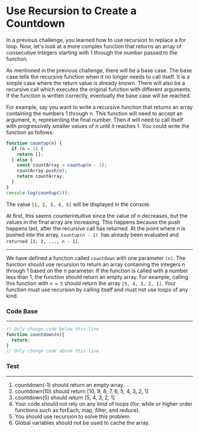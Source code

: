 # Use Recursion to Create a Countdown
In a previous challenge, you learned how to use recursion to replace a for loop. Now, let's look at a more complex function that returns an array of consecutive integers starting with 1 through the number passed to the function.

As mentioned in the previous challenge, there will be a base case. The base case tells the recursive function when it no longer needs to call itself. It is a simple case where the return value is already known. There will also be a recursive call which executes the original function with different arguments. If the function is written correctly, eventually the base case will be reached.

For example, say you want to write a recursive function that returns an array containing the numbers 1 through n. This function will need to accept an argument, n, representing the final number. Then it will need to call itself with progressively smaller values of n until it reaches 1. You could write the function as follows:

```javascript
function countup(n) {
  if (n < 1) {
    return [];
  } else {
    const countArray = countup(n - 1);
    countArray.push(n);
    return countArray;
  }
}
console.log(countup(5));
```

The value `[1, 2, 3, 4, 5]` will be displayed in the console.

At first, this seems counterintuitive since the value of n decreases, but the values in the final array are increasing. This happens because the push happens last, after the recursive call has returned. At the point where n is pushed into the array, `countup(n - 1) `has already been evaluated and `returned [1, 2, ..., n - 1]`.

<hr>

We have defined a function called `countdown` with one parameter `(n)`. The function should use recursion to return an array containing the integers n through 1 based on the n parameter. If the function is called with a number less than 1, the function should return an empty array. For example, calling this function with `n = 5` should return the array `[5, 4, 3, 2, 1]`. Your function must use recursion by calling itself and must not use loops of any kind.

### Code Base
<hr>

```javascript
// Only change code below this line
function countdown(n){
  return;
}
// Only change code above this line
```
### Test
<hr>

1. countdown(-1) should return an empty array.
2. countdown(10) should return [10, 9, 8, 7, 6, 5, 4, 3, 2, 1]
3. countdown(5) should return [5, 4, 3, 2, 1]
4. Your code should not rely on any kind of loops (for, while or higher order functions such as forEach, map, filter, and reduce).
5. You should use recursion to solve this problem.
6. Global variables should not be used to cache the array.